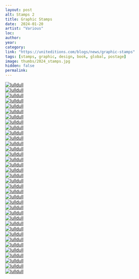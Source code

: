 ```yaml
---
layout: post
alt: Stamps 2
title: Graphic Stamps
date:  2024-01-20
artist: "Various"
loc: 
author: 
year: 
category: 
link: "https://uniteditions.com/blogs/news/graphic-stamps"
tags: [stamps, graphic, design, book, global, postage]
image: thumbs/2024_stamps.jpg
hidden: false
permalink:
---
```






<div class="post_image">
	<a href="{{ site.baseurl }}/images/posts/2024_stamps/001.jpg" target="_blank">
	<img src="{{ site.baseurl }}/images/posts/2024_stamps/001.jpg" alt="lulldull"></a>
</div>

<div class="post_image">
	<a href="{{ site.baseurl }}/images/posts/2024_stamps/002.jpg" target="_blank">
	<img src="{{ site.baseurl }}/images/posts/2024_stamps/002.jpg" alt="lulldull"></a>
</div>

<div class="post_image">
	<a href="{{ site.baseurl }}/images/posts/2024_stamps/003.jpg" target="_blank">
	<img src="{{ site.baseurl }}/images/posts/2024_stamps/003.jpg" alt="lulldull"></a>
</div>

<div class="post_image">
	<a href="{{ site.baseurl }}/images/posts/2024_stamps/004.jpg" target="_blank">
	<img src="{{ site.baseurl }}/images/posts/2024_stamps/004.jpg" alt="lulldull"></a>
</div>

<div class="post_image">
	<a href="{{ site.baseurl }}/images/posts/2024_stamps/005.jpg" target="_blank">
	<img src="{{ site.baseurl }}/images/posts/2024_stamps/005.jpg" alt="lulldull"></a>
</div>

<div class="post_image">
	<a href="{{ site.baseurl }}/images/posts/2024_stamps/006.jpg" target="_blank">
	<img src="{{ site.baseurl }}/images/posts/2024_stamps/006.jpg" alt="lulldull"></a>
</div>

<div class="post_image">
	<a href="{{ site.baseurl }}/images/posts/2024_stamps/007.jpg" target="_blank">
	<img src="{{ site.baseurl }}/images/posts/2024_stamps/007.jpg" alt="lulldull"></a>
</div>


<div class="post_image">
	<a href="{{ site.baseurl }}/images/posts/2024_stamps/008.jpg" target="_blank">
	<img src="{{ site.baseurl }}/images/posts/2024_stamps/008.jpg" alt="lulldull"></a>
</div>

<div class="post_image">
	<a href="{{ site.baseurl }}/images/posts/2024_stamps/009.jpg" target="_blank">
	<img src="{{ site.baseurl }}/images/posts/2024_stamps/009.jpg" alt="lulldull"></a>
</div>

<div class="post_image">
	<a href="{{ site.baseurl }}/images/posts/2024_stamps/010.jpg" target="_blank">
	<img src="{{ site.baseurl }}/images/posts/2024_stamps/010.jpg" alt="lulldull"></a>
</div>


<div class="post_image">
	<a href="{{ site.baseurl }}/images/posts/2024_stamps/011.jpg" target="_blank">
	<img src="{{ site.baseurl }}/images/posts/2024_stamps/011.jpg" alt="lulldull"></a>
</div>


<div class="post_image">
	<a href="{{ site.baseurl }}/images/posts/2024_stamps/012.jpg" target="_blank">
	<img src="{{ site.baseurl }}/images/posts/2024_stamps/012.jpg" alt="lulldull"></a>
</div>


<div class="post_image">
	<a href="{{ site.baseurl }}/images/posts/2024_stamps/013.jpg" target="_blank">
	<img src="{{ site.baseurl }}/images/posts/2024_stamps/013.jpg" alt="lulldull"></a>
</div>


<div class="post_image">
	<a href="{{ site.baseurl }}/images/posts/2024_stamps/014.jpg" target="_blank">
	<img src="{{ site.baseurl }}/images/posts/2024_stamps/014.jpg" alt="lulldull"></a>
</div>


<div class="post_image">
	<a href="{{ site.baseurl }}/images/posts/2024_stamps/015.jpg" target="_blank">
	<img src="{{ site.baseurl }}/images/posts/2024_stamps/015.jpg" alt="lulldull"></a>
</div>

<div class="post_image">
	<a href="{{ site.baseurl }}/images/posts/2024_stamps/016.jpg" target="_blank">
	<img src="{{ site.baseurl }}/images/posts/2024_stamps/016.jpg" alt="lulldull"></a>
</div>

<div class="post_image">
	<a href="{{ site.baseurl }}/images/posts/2024_stamps/017.jpg" target="_blank">
	<img src="{{ site.baseurl }}/images/posts/2024_stamps/017.jpg" alt="lulldull"></a>
</div>

<div class="post_image">
	<a href="{{ site.baseurl }}/images/posts/2024_stamps/018.jpg" target="_blank">
	<img src="{{ site.baseurl }}/images/posts/2024_stamps/018.jpg" alt="lulldull"></a>
</div>

<div class="post_image">
	<a href="{{ site.baseurl }}/images/posts/2024_stamps/019.jpg" target="_blank">
	<img src="{{ site.baseurl }}/images/posts/2024_stamps/019.jpg" alt="lulldull"></a>
</div>

<div class="post_image">
	<a href="{{ site.baseurl }}/images/posts/2024_stamps/020.jpg" target="_blank">
	<img src="{{ site.baseurl }}/images/posts/2024_stamps/020.jpg" alt="lulldull"></a>
</div>

<div class="post_image">
	<a href="{{ site.baseurl }}/images/posts/2024_stamps/021.jpg" target="_blank">
	<img src="{{ site.baseurl }}/images/posts/2024_stamps/021.jpg" alt="lulldull"></a>
</div>

<div class="post_image">
	<a href="{{ site.baseurl }}/images/posts/2024_stamps/022.jpg" target="_blank">
	<img src="{{ site.baseurl }}/images/posts/2024_stamps/022.jpg" alt="lulldull"></a>
</div>

<div class="post_image">
	<a href="{{ site.baseurl }}/images/posts/2024_stamps/023.jpg" target="_blank">
	<img src="{{ site.baseurl }}/images/posts/2024_stamps/023.jpg" alt="lulldull"></a>
</div>

<div class="post_image">
	<a href="{{ site.baseurl }}/images/posts/2024_stamps/024.jpg" target="_blank">
	<img src="{{ site.baseurl }}/images/posts/2024_stamps/024.jpg" alt="lulldull"></a>
</div>

<div class="post_image">
	<a href="{{ site.baseurl }}/images/posts/2024_stamps/025.jpg" target="_blank">
	<img src="{{ site.baseurl }}/images/posts/2024_stamps/025.jpg" alt="lulldull"></a>
</div>

<div class="post_image">
	<a href="{{ site.baseurl }}/images/posts/2024_stamps/026.jpg" target="_blank">
	<img src="{{ site.baseurl }}/images/posts/2024_stamps/026.jpg" alt="lulldull"></a>
</div>

<div class="post_image">
	<a href="{{ site.baseurl }}/images/posts/2024_stamps/027.jpg" target="_blank">
	<img src="{{ site.baseurl }}/images/posts/2024_stamps/027.jpg" alt="lulldull"></a>
</div>

<div class="post_image">
	<a href="{{ site.baseurl }}/images/posts/2024_stamps/028.jpg" target="_blank">
	<img src="{{ site.baseurl }}/images/posts/2024_stamps/028.jpg" alt="lulldull"></a>
</div>

<div class="post_image">
	<a href="{{ site.baseurl }}/images/posts/2024_stamps/029.jpg" target="_blank">
	<img src="{{ site.baseurl }}/images/posts/2024_stamps/029.jpg" alt="lulldull"></a>
</div>

<div class="post_image">
	<a href="{{ site.baseurl }}/images/posts/2024_stamps/030.jpg" target="_blank">
	<img src="{{ site.baseurl }}/images/posts/2024_stamps/030.jpg" alt="lulldull"></a>
</div>


<div class="post_image">
	<a href="{{ site.baseurl }}/images/posts/2024_stamps/031.jpg" target="_blank">
	<img src="{{ site.baseurl }}/images/posts/2024_stamps/031.jpg" alt="lulldull"></a>
</div>

<div class="post_image">
	<a href="{{ site.baseurl }}/images/posts/2024_stamps/032.jpg" target="_blank">
	<img src="{{ site.baseurl }}/images/posts/2024_stamps/032.jpg" alt="lulldull"></a>
</div>

<div class="post_image">
	<a href="{{ site.baseurl }}/images/posts/2024_stamps/033.jpg" target="_blank">
	<img src="{{ site.baseurl }}/images/posts/2024_stamps/033.jpg" alt="lulldull"></a>
</div>

<div class="post_image">
	<a href="{{ site.baseurl }}/images/posts/2024_stamps/034.jpg" target="_blank">
	<img src="{{ site.baseurl }}/images/posts/2024_stamps/034.jpg" alt="lulldull"></a>
</div>

<div class="post_image">
	<a href="{{ site.baseurl }}/images/posts/2024_stamps/035.jpg" target="_blank">
	<img src="{{ site.baseurl }}/images/posts/2024_stamps/035.jpg" alt="lulldull"></a>
</div>

<div class="post_image">
	<a href="{{ site.baseurl }}/images/posts/2024_stamps/036.jpg" target="_blank">
	<img src="{{ site.baseurl }}/images/posts/2024_stamps/036.jpg" alt="lulldull"></a>
</div>


